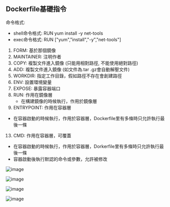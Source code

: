 <H2>Dockerfile基礎指令</H2>

命令格式:
- shell命令格式: RUN yum install -y net-tools
- exec命令格式: RUN ["yum","install","-y","net-tools"]

1. FORM: 基於那個鏡像
2. MAINTAINER: 注明作者
4. COPY: 複製文件進入鏡像 (只能用相對路徑, 不能使用絕對路徑)
5. ADD: 複製文件進入鏡像 (如文件為.tar .gz會自動解壓文件)
6. WORKDIR: 指定工作目錄，假如路徑不存在會創建路徑
7. ENV: 設置環境變量
8. EXPOSE: 暴露容器端口
9. RUN: 作用在鏡像層
   - 在構建鏡像的時候執行，作用於鏡像層
11. ENTRYPOINT: 作用在容器層
   - 在容器啟動的時候執行，作用於容器層，Dockerfile里有多條時只允許執行最後一條
13. CMD: 作用在容器層，可覆蓋
   - 在容器啟動的時候執行，作用於容器層，Dorkerfile里有多條時只允許執行最後一條
   - 容器啟動後執行默認的命令或參數，允許被修改


![image](https://github.com/user-attachments/assets/7937a749-3fde-4c1c-9909-474c1fcc3ecc)



![image](https://github.com/user-attachments/assets/bdabae74-16be-4eae-8844-e641422ec6f4)

![image](https://github.com/user-attachments/assets/7f4267ee-de0a-434e-8696-8c3ddab85252)

![image](https://github.com/user-attachments/assets/b434069c-850a-49af-9638-39afde49f6d8)

